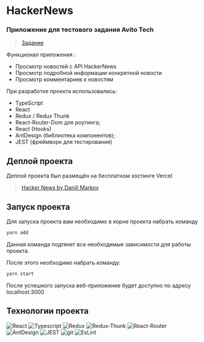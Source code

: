 # HackerNews

### Приложение для тестового задания Avito Tech

> [Задание](https://github.com/avito-tech/internship_frontend_2022)

Функционал приложения :

-   Просмотр новостей с API HackerNews
-   Просмотр подробной информации конкретной новости
-   Просмотр комментариев к новостям

При разработке проекта использовались:

-   TypeScript
-   React
-   Redux / Redux Thunk
-   React-Router-Dom для роутинга;
-   React (Hooks)
-   AntDesign (библиотека компонентов);
-   JEST (фреймворк для тестирования)

## Деплой проекта

Деплой проекта был размещён на бесплатном хостинге Vercel

> [Hacker News by Daniil Markov](https://hacker-news-mauve.vercel.app/)

## Запуск проекта

Для запуска проекта вам необходимо в корне проекта набрать команду

```javascript
yarn add
```

Данная команда подтянет все необходимые зависимости для работы проекта.

После этого необходимо набрать команду:

```javascript
yarn start
```

После успешного запуска веб-приложение будет доступно по адресу localhost:3000

## Технологии проекта

<p>
  <img alt="React" src="https://img.shields.io/badge/-React-45b8d8?style=for-the-badge&logo=react&logoColor=white" />
  <img alt="Typescript" src="https://img.shields.io/badge/-Typescript-317ac5?style=for-the-badge&logo=typescript&logoColor=white" />
  <img alt="Redux" src="https://img.shields.io/badge/-Redux-430098?style=for-the-badge&logo=redux&logoColor=white" />
  <img alt="Redux-Thunk" src="https://img.shields.io/badge/-Redux_Thunk-white?style=for-the-badge&logo=Redux&logoColor=430098" />
  <img alt="React-Router" src="https://img.shields.io/badge/-React_Router-black?style=for-the-badge&logo=react-router&logoColor=orange" />
  <img alt="AntDesign" src="https://img.shields.io/badge/-AntDesign-18b4ec?style=for-the-badge&logo=antdesign&logoColor=white" />
  <img alt="JEST" src="https://img.shields.io/badge/-JEST-984150?style=for-the-badge&logo=jest&logoColor=white" />
  <img alt="git" src="https://img.shields.io/badge/-Git-F05032?style=for-the-badge&logo=git&logoColor=white" />
  <img alt="EsLint" src="https://img.shields.io/badge/-EsLint-blue?style=for-the-badge&logo=EsLint&logoColor=white" />
</p>
